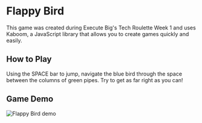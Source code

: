 # Flappy Bird
This game was created during Execute Big's Tech Roulette Week 1 and uses Kaboom, a JavaScript library that allows you to create games quickly and easily.

## How to Play
Using the SPACE bar to jump, navigate the blue bird through the space between the columns of green pipes. Try to get as far right as you can!

## Game Demo
![Flappy Bird demo](flappy-bird.gif)
